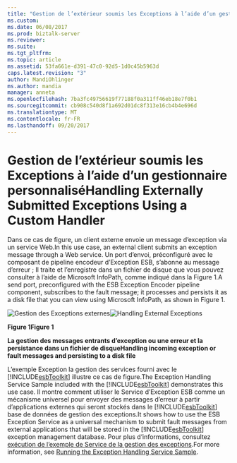 ```yaml
---
title: "Gestion de l’extérieur soumis les Exceptions à l’aide d’un gestionnaire personnalisé | Documents Microsoft"
ms.custom: 
ms.date: 06/08/2017
ms.prod: biztalk-server
ms.reviewer: 
ms.suite: 
ms.tgt_pltfrm: 
ms.topic: article
ms.assetid: 53fa661e-d391-47c0-92d5-1d0c45b5963d
caps.latest.revision: "3"
author: MandiOhlinger
ms.author: mandia
manager: anneta
ms.openlocfilehash: 7ba3fc49756619f77188f0a311ff46eb18e7f0b1
ms.sourcegitcommit: cb908c540d8f1a692d01dc8f313e16cb4b4e696d
ms.translationtype: MT
ms.contentlocale: fr-FR
ms.lasthandoff: 09/20/2017
---
```

# <a name="handling-externally-submitted-exceptions-using-a-custom-handler"></a><span data-ttu-id="a577c-102">Gestion de l’extérieur soumis les Exceptions à l’aide d’un gestionnaire personnalisé</span><span class="sxs-lookup"><span data-stu-id="a577c-102">Handling Externally Submitted Exceptions Using a Custom Handler</span></span>
<span data-ttu-id="a577c-103">Dans ce cas de figure, un client externe envoie un message d’exception via un service Web.</span><span class="sxs-lookup"><span data-stu-id="a577c-103">In this use case, an external client submits an exception message through a Web service.</span></span> <span data-ttu-id="a577c-104">Un port d’envoi, préconfiguré avec le composant de pipeline encodeur d’Exception ESB, s’abonne au message d’erreur ; Il traite et l’enregistre dans un fichier de disque que vous pouvez consulter à l’aide de Microsoft InfoPath, comme indiqué dans la Figure 1.</span><span class="sxs-lookup"><span data-stu-id="a577c-104">A send port, preconfigured with the ESB Exception Encoder pipeline component, subscribes to the fault message; it processes and persists it as a disk file that you can view using Microsoft InfoPath, as shown in Figure 1.</span></span>  
  
 <span data-ttu-id="a577c-105">![Gestion des Exceptions externes](../esb-toolkit/media/ch3-handlingexternalexceptions.gif "Ch3-HandlingExternalExceptions")</span><span class="sxs-lookup"><span data-stu-id="a577c-105">![Handling External Exceptions](../esb-toolkit/media/ch3-handlingexternalexceptions.gif "Ch3-HandlingExternalExceptions")</span></span>  
  
 <span data-ttu-id="a577c-106">**Figure 1**</span><span class="sxs-lookup"><span data-stu-id="a577c-106">**Figure 1**</span></span>  
  
 <span data-ttu-id="a577c-107">**La gestion des messages entrants d’exception ou une erreur et la persistance dans un fichier de disque**</span><span class="sxs-lookup"><span data-stu-id="a577c-107">**Handling incoming exception or fault messages and persisting to a disk file**</span></span>  
  
 <span data-ttu-id="a577c-108">L’exemple Exception la gestion des services fourni avec le [!INCLUDE[esbToolkit](../includes/esbtoolkit-md.md)] illustre ce cas de figure.</span><span class="sxs-lookup"><span data-stu-id="a577c-108">The Exception Handling Service Sample included with the [!INCLUDE[esbToolkit](../includes/esbtoolkit-md.md)] demonstrates this use case.</span></span> <span data-ttu-id="a577c-109">Il montre comment utiliser le Service d’Exception ESB comme un mécanisme universel pour envoyer des messages d’erreur à partir d’applications externes qui seront stockés dans le [!INCLUDE[esbToolkit](../includes/esbtoolkit-md.md)] base de données de gestion des exceptions.</span><span class="sxs-lookup"><span data-stu-id="a577c-109">It shows how to use the ESB Exception Service as a universal mechanism to submit fault messages from external applications that will be stored in the [!INCLUDE[esbToolkit](../includes/esbtoolkit-md.md)] exception management database.</span></span> <span data-ttu-id="a577c-110">Pour plus d’informations, consultez [exécution de l’exemple de Service de la gestion des exceptions](../esb-toolkit/running-the-exception-handling-service-sample.md).</span><span class="sxs-lookup"><span data-stu-id="a577c-110">For more information, see [Running the Exception Handling Service Sample](../esb-toolkit/running-the-exception-handling-service-sample.md).</span></span>